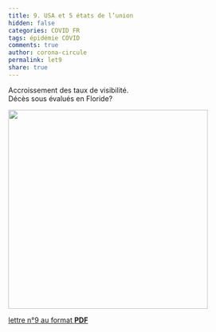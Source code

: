 ```yaml
---
title: 9. USA et 5 états de l’union
hidden: false
categories: COVID FR
tags: épidémie COVID 
comments: true
author: corona-circule
permalink: let9
share: true
---
```


<link rel="stylesheet" href="../assets/css/style.css">

Accroissement des taux de visibilité.<br/>
Décès sous évalués en Floride?<br/>



<img src='/lettres/images/img-09.png' width='400px'/>

[lettre n°9 au format __PDF__](/lettres/resources/pdf/lettre-09.pdf)
